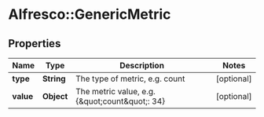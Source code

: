 # Alfresco::GenericMetric

## Properties
Name | Type | Description | Notes
------------ | ------------- | ------------- | -------------
**type** | **String** | The type of metric, e.g. count | [optional] 
**value** | **Object** | The metric value, e.g. {\&quot;count\&quot;: 34}  | [optional] 


